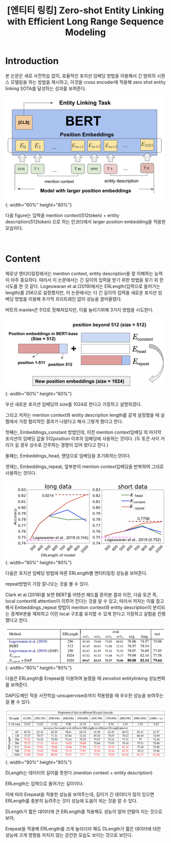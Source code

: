 ﻿---
title:  "[엔티티 링킹] Zero-shot Entity Linking with Efficient Long Range Sequence Modeling "
excerpt: "Zero-shot Entity Linking with Efficient Long Range Sequence Modeling   논문 소개"
toc: true
toc_sticky: true
header:
  teaser: /assets/images/logo.jpg

categories:
  - Entity Linking
tags:
  - Entity Linking
  - Entity Disambiguation
  - 개체 연결
  - 중의성 해소
last_modified_at: 2021-02-25T09:06:00-05:00
---
# Introduction

본 논문은 새로 사전학습 없이, 효율적인 포지션 임베딩 방법을 이용해서 긴 범위의 시퀀스 모델링을 하는 방법을 제시하고, 이것을 cross encoder에 적용해 zero shot entity linking SOTA를 달성하는 성과를 보여준다.

![png](/images/el4/1.PNG "그림1"){: width="60%" height="60%"}  

다음 figure는 입력을 mention context(512token) + entity description(512token) 으로 하는 인코더에서 larger position embedding을 적용한 모습이다.


<br>

# Content

제로샷 엔티티링킹에서는 mention context, entity description을 잘 이해하는 능력이 아주 중요하다. 따라서 이 논문에서는 긴 길이의 입력을 받기 위한 방법을 찾기 위 한 시도를 한 것 같다. Logeswaran et al.(2019)에서는 ERLength(입력으로 들어가는 length)를 256으로 설정했지만, 이 논문에서는 더 긴 길이의 입력을 새로운 포지션 임베딩 방법을 이용해 추가적 프리트레인 없이 성능을 끌어올렸다.

버트의 maxlen은 512로 정해져있지만, 이를 늘리기위해 3가지 방법을 시도한다.

![png](/images/el4/2.PNG "그림1"){: width="60%" height="60%"}  



우선 새로운 포지션 임베딩의 size를 1024로 한다고 가정하고 설명하겠다.

그리고 저자는 mention context와 entity description length를 같게 설정했을 때 실험에서 가장 합리적인 결과가 나왔다고 해서 그렇게 했다고 한다.

첫째는, Embeddings_constant 방법인데, 이전 mention context임베딩 의 마지막 포지션의 임베딩 값을 512position 이후의 임베딩에 사용하는 것이다. (두 토큰 사이 거리가 길 경우 상수로 간주하는 경향이 있어 왔다고 한다.)

둘째는, Embeddings_head, 랜덤으로 임베딩을 초기화하는것이다.

셋재는, Embeddings_repeat, 앞부분의 mention context임베딩을 반복하여 그대로 사용하는 것이다.

![png](/images/el4/3.PNG "그림1"){: width="90%" height="90%"}  



다음은 포지션 임베딩 방법에 따른 ERLength별 엔티티링킹 성능을 보여준다. 

repeat방법이 가장 잘나오는 것을 볼 수 있다.

Clark et al.(2019)를 보면 BERT를 어텐션 헤드를 뜯어본 결과 이전, 다음 토큰 즉, local context에 attention이 이루어 진다는 것을 알 수 있고, 따라서 저자는 이를 참고해서 Embeddings_repeat 방법이 mention context와 entity description이 분리되는 경계부분을 제외하고 이런 local 구조를 유지할 수 있게 한다고 가정하고 실험을 진행했다고 한다.

![png](/images/el4/4.PNG "그림1"){: width="90%" height="90%"}  



다음은 ERLength를 Erepeat을 이용하여 늘렸을 때 zeroshot entitylinking 성능변화를 보여준다.

DAP(도메인 적응 사전학습-unsupervised)까지 적용했을 때 우수한 성능을 보여주는 걸 볼 수 있다.

![png](/images/el4/5.PNG "그림1"){: width="90%" height="90%"}  



DLength는 데이터의 길이를 뜻한다.(mention context + entity description)

ERLength는 입력으로 들어가는 길이이다.

이에 따라 Erepeat을 적용한 성능을 보여주는데, 길이가 긴 데이터가 많이 있으면 ERLength를 충분히 능려주는 것이 성능에 도움이 되는 것을 알 수 있다.

DLength가 짧은 데이터에 큰 ERLength를 적용해도 성능이 얼마 안떨어 지는 것으로 보아, 

Erepeat을 적용해 ERLength를 크게 늘리더라 해도 DLength가 짧은 데이터에 대한 성능에 크게 영향을 끼치지 않는 강건한 모습도 보이는 것으로 보인다.


